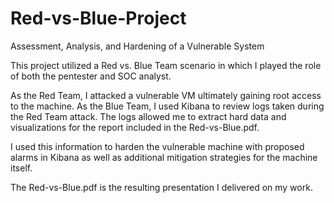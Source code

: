 # Red-vs-Blue-Project
Assessment, Analysis, and Hardening of a Vulnerable System

This project utilized a Red vs. Blue Team scenario in which I played the role of both the pentester and SOC analyst.

As the Red Team, I attacked a vulnerable VM ultimately gaining root access to the machine. As the Blue Team, I used Kibana to review logs taken during the Red Team attack.
The logs allowed me to extract hard data and visualizations for the report included in the Red-vs-Blue.pdf.

I used this information to harden the vulnerable machine with proposed alarms in Kibana as well as additional mitigation strategies for the machine itself.

The Red-vs-Blue.pdf is the resulting presentation I delivered on my work.
